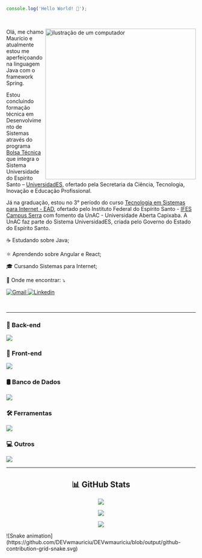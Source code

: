 ```js
console.log('Hello World! 👋');
```
</br>
<div>
    <img src="https://raw.githubusercontent.com/MicaelliMedeiros/micaellimedeiros/master/image/computer-illustration.png" alt="ilustração de um computador" min-width="400px" max-width="400px" width="400px" align="right">
    <p align="left"> 
        Olá, me chamo Maurício e atualmente estou me aperfeiçoando na linguagem Java com o framework Spring.
    </p>
    <p align="left">
        Estou concluindo formação técnica em Desenvolvimento de Sistemas através do programa <a href="https://secti.es.gov.br/bolsa-tecnica" target="_blank">Bolsa Técnica</a> que integra o Sistema Universidade do Espírito Santo – <a href="https://universidades.es.gov.br" target="_blank">UniversidadES</a>, ofertado pela Secretaria da Ciência, Tecnologia, Inovação e Educação Profissional.
    </p>
    <p align="left">
        Já na graduação, estou no 3° período do curso <a href="https://serra.ifes.edu.br/cursos/graduacao/tecnologia-em-sistemas-para-internet" target="_blank">Tecnologia em Sistemas para Internet - EAD</a>, ofertado pelo Instituto Federal do Espírito Santo - <a href="https://serra.ifes.edu.br" target="_blank">IFES Campus Serra</a> com fomento da UnAC - Universidade Aberta Capixaba. A UnAC faz parte do Sistema UniversidadES, criada pelo Governo do Estado do Espírito Santo.
    </p>
    <p align="left"></p>
    <p align="left">☕ Estudando sobre Java;</p>
    <p align="left">⚛️ Aprendendo sobre Angular e React;</p>
    <p align="left">🎓 Cursando Sistemas para Internet;</p>
    <p align="left">💌 Onde me encontrar: ⤵️</p>
    <p align="left">    
        <a href="mailto:dev.wmauriciu@gmail.com">
            <img src="https://img.shields.io/badge/Gmail-FF0000?style=for-the-badge&logo=gmail&logoColor=white" alt="Gmail">
        </a>
        <a href="https://www.linkedin.com/in/DEVwmauriciu" target="_blank">
            <img src="https://img.shields.io/badge/LinkedIn-0077B5?style=for-the-badge&logo=linkedin&logoColor=white" alt="Linkedin">
        </a>
    </p>
</div>

</br>

---

### 🧠 Back-end
<img src="https://skillicons.dev/icons?i=java,spring,js,nodejs,php&theme=light" />

### 🎨 Front-end
<img src="https://skillicons.dev/icons?i=html,css,bootstrap,angular,react,ts,jquery&theme=light" />

### 🛢️ Banco de Dados
<img src="https://skillicons.dev/icons?i=mysql,postgres,mongo&theme=light" />

### 🛠️ Ferramentas
<img src="https://skillicons.dev/icons?i=idea,eclipse,vscode,postman,git,github,docker,figma&theme=light" />

### 💻 Outros
<img src="https://skillicons.dev/icons?i=apple,linux&theme=light" />

---

<div align="center">
    <h2>📊 GitHub Stats</h2>
    <p>
        <a>
            <img src="https://github-profile-trophy.vercel.app/?username=DEVwmauriciu&theme=tokyonight&row=1&column=6" />
        </a>
    </p>
    <p>
        <a href="https://github.com/anuraghazra/github-readme-stats">
            <img src="https://github-readme-stats.vercel.app/api?username=DEVwmauriciu&show_icons=true&theme=tokyonight">
        </a>
    </p>
    <p>
        <a href="https://github.com/anuraghazra/github-readme-stats">
            <img src="https://github-readme-stats.vercel.app/api/top-langs/?username=DEVwmauriciu&layout=pie&theme=tokyonight"/>
        </a>
    </p>
</div>
![Snake animation](https://github.com/DEVwmauriciu/DEVwmauriciu/blob/output/github-contribution-grid-snake.svg)
